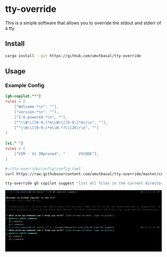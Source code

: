 # tty-override

This is a simple software that allows you to override the stdout and stderr of a tty.

## Install

```sh
cargo install --git https://github.com/umutbasal/tty-override
```

## Usage
### Example Config
```toml
[gh-copilot."*"]
rules = [
	["Welcome.*\n", ""],
	["version.*\n", ""],
	["I'm powered.*\n", ""],
	["^\\W\\[[0-9;]*m\\W\\[[0-9;]*m\r\n", ""],
	["^\\W\\[[0-9;]*m\\W.*?\\[2K\r\n", ""]
]

[vi." "]
rules = [
	["VIM - Vi IMproved", "      VSCODE"],
]
```

```sh
#~/tty-override/config/config.toml
curl https://raw.githubusercontent.com/umutbasal/tty-override/master/config/config.toml -o ~/tty-override/config/config.toml
```

```sh
tty-override gh copilot suggest "list all files in the current directory"
```

![Output](image.png)
